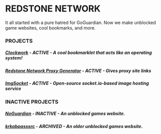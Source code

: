 # REDSTONE NETWORK
It all started with a pure hatred for GoGuardian. Now we make unblocked game websites, cool bookmarks, and more.

### PROJECTS

##### [Clockwork](https://github.com/red-stone-network/clockwork) - ACTIVE - A cool bookmarklet that acts like an operating system!
##### [Redstone Network Proxy Generator](https://redstone-nw.netlify.app/proxy/index.html) - ACTIVE - Gives proxy site links
##### [ImgSocket](https://imgsocket.glitch.me/) - ACTIVE - Open-source socket.io-based image hosting service

### INACTIVE PROJECTS

##### [NoGuardian](https://github.com/red-stone-network/noguardian001.github.io) - INACTIVE - An unblocked games website.
##### [krkabpasssrc](https://github.com/red-stone-network/krkabpasssrc) - ARCHIVED - An older unblocked games website.
